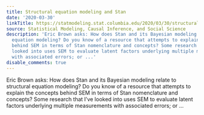 ```yaml
---
title: Structural equation modeling and Stan
date: '2020-03-30'
linkTitle: https://statmodeling.stat.columbia.edu/2020/03/30/structural-equation-modeling-and-stan/
source: Statistical Modeling, Causal Inference, and Social Science
description: 'Eric Brown asks: How does Stan and its Bayesian modeling relate to structural
  equation modeling? Do you know of a resource that attempts to explain the concepts
  behind SEM in terms of Stan nomenclature and concepts? Some research that I&#8217;ve
  looked into uses SEM to evaluate latent factors underlying multiple measurements
  with associated errors; or ...'
disable_comments: true
---
```

Eric Brown asks: How does Stan and its Bayesian modeling relate to structural equation modeling? Do you know of a resource that attempts to explain the concepts behind SEM in terms of Stan nomenclature and concepts? Some research that I&#8217;ve looked into uses SEM to evaluate latent factors underlying multiple measurements with associated errors; or ...